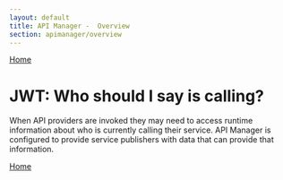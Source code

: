 ```yaml
---
layout: default
title: API Manager -  Overview
section: apimanager/overview
---
```

  
<a href="/apimanager/overview" class="orange-button"> Home </a>

# JWT: Who should I say is calling?

When API providers are invoked they may need to access runtime information about who is currently calling their service. API Manager is configured to provide service publishers with data that can provide that information.

<a href="/apimanager/overview" class="orange-button"> Home </a>